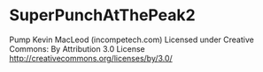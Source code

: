 # SuperPunchAtThePeak2

Pump Kevin MacLeod (incompetech.com)
Licensed under Creative Commons: By Attribution 3.0 License
http://creativecommons.org/licenses/by/3.0/